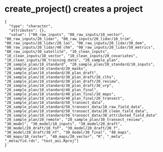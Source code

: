 # create_project() creates a project

    {
      "type": "character",
      "attributes": {},
      "value": ["00_raw_inputs", "00_raw_inputs/10_vector", "00_raw_inputs/20_lidar", "00_raw_inputs/20_lidar/10_trim", "00_raw_inputs/20_lidar/20_las", "00_raw_inputs/20_lidar/30_dem", "00_raw_inputs/20_lidar/40_chm", "00_raw_inputs/20_lidar/50_metrics", "00_raw_inputs/30_satellite", "10_clean_inputs", "10_clean_inputs/10_vector", "10_clean_inputs/20_covariates", "10_clean_inputs/30_training_data", "20_sample_plan", "20_sample_plan/10_standard", "20_sample_plan/10_standard/10_inputs", "20_sample_plan/10_standard/20_masks", "20_sample_plan/10_standard/30_plan_draft", "20_sample_plan/10_standard/30_plan_draft/10_clhs", "20_sample_plan/10_standard/30_plan_draft/20_review", "20_sample_plan/10_standard/30_plan_draft/30_vrp", "20_sample_plan/10_standard/40_plan_final", "20_sample_plan/10_standard/40_plan_final/10_maps", "20_sample_plan/10_standard/40_plan_final/20_transect", "20_sample_plan/10_standard/50_transect_data", "20_sample_plan/10_standard/50_transect_data/10_raw_field_data", "20_sample_plan/10_standard/50_transect_data/20_clean_field_data", "20_sample_plan/10_standard/50_transect_data/30_attributed_field_data", "20_sample_plan/20_remote", "20_sample_plan/30_transect_review", "30_model", "30_model/10_inputs", "30_model/20_draft", "30_model/20_draft/10_fnf", "30_model/20_draft/20_f", "30_model/20_draft/30_nf", "30_model/30_final", "40_maps", "40_maps/10_raster", "40_maps/20_vector", "R", "_meta", "_meta/fid.rds", "test_aoi.Rproj"]
    }

